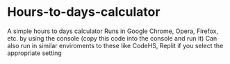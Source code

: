 # Hours-to-days-calculator
A simple hours to days calculator
Runs in Google Chrome, Opera, Firefox, etc. by using the console (copy this code into the console and run it)
Can also run in similar enviroments to these like CodeHS, Replit if you select the appropriate setting
